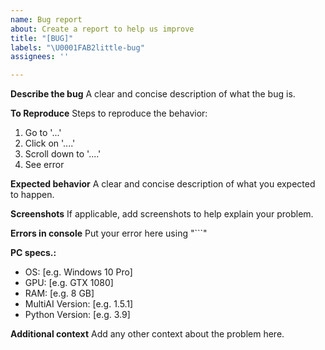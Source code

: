 ```yaml
---
name: Bug report
about: Create a report to help us improve
title: "[BUG]"
labels: "\U0001FAB2little-bug"
assignees: ''

---
```


**Describe the bug**
A clear and concise description of what the bug is.

**To Reproduce**
Steps to reproduce the behavior:
1. Go to '...'
2. Click on '....'
3. Scroll down to '....'
4. See error

**Expected behavior**
A clear and concise description of what you expected to happen.

**Screenshots**
If applicable, add screenshots to help explain your problem.

**Errors in console**
Put your error here using "```"

**PC specs.:**
 - OS: [e.g. Windows 10 Pro]
 - GPU: [e.g. GTX 1080]
 - RAM: [e.g. 8 GB]
 - MultiAI Version: [e.g. 1.5.1]
 - Python Version: [e.g. 3.9]

**Additional context**
Add any other context about the problem here.
